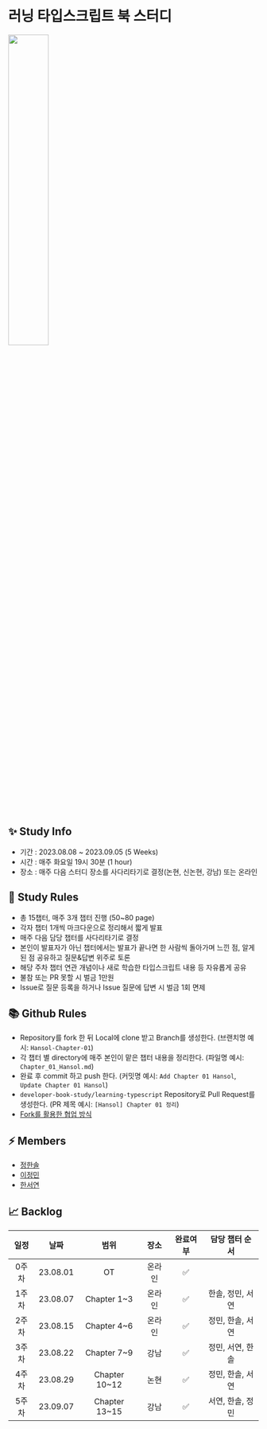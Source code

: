 # 러닝 타입스크립트 북 스터디


<img src="https://image.yes24.com/goods/116585556/XL" width="40%" height="40%">

## ✨ Study Info

- 기간 : 2023.08.08 ~ 2023.09.05 (5 Weeks)
- 시간 : 매주 화요일 19시 30분 (1 hour)
- 장소 : 매주 다음 스터디 장소를 사다리타기로 결정(논현, 신논현, 강남) 또는 온라인

## 📝 Study Rules

- 총 15챕터, 매주 3개 챕터 진행 (50~80 page)
- 각자 챕터 1개씩 마크다운으로 정리해서 짧게 발표
- 매주 다음 담당 챕터를 사다리타기로 결정
- 본인이 발표자가 아닌 챕터에서는 발표가 끝나면 한 사람씩 돌아가며 느낀 점, 알게된 점 공유하고 질문&답변 위주로 토론
- 해당 주차 챕터 연관 개념이나 새로 학습한 타입스크립트 내용 등 자유롭게 공유
- 불참 또는 PR 못할 시 벌금 1만원
- Issue로 질문 등록을 하거나 Issue 질문에 답변 시 벌금 1회 면제

## 📚 Github Rules

- Repository를 fork 한 뒤 Local에 clone 받고 Branch를 생성한다. (브랜치명 예시: `Hansol-Chapter-01`)
- 각 챕터 별 directory에 매주 본인이 맡은 챕터 내용을 정리한다. (파일명 예시: `Chapter_01_Hansol.md`)
- 완료 후 commit 하고 push 한다. (커밋명 예시: `Add Chapter 01 Hansol`, `Update Chapter 01 Hansol`)
- `developer-book-study/learning-typescript` Repository로 Pull Request를 생성한다. (PR 제목 예시: `[Hansol] Chapter 01 정리`)
- [Fork를 활용한 협업 방식](https://seungwubaek.github.io/tools/git/contributing_using_pull_request/)

## ⚡️ Members

- [정한솔](https://github.com/largepine)
- [이정민](https://github.com/dlwjdals22)
- [한서연](https://github.com/yeon55)

## 📈 Backlog

|일정|날짜|범위|장소|완료여부|담당 챕터 순서
|:--:|:--:|:--:|:--:|:--:|:--:|
|0주차|23.08.01|OT|온라인|✅|
|1주차|23.08.07|Chapter 1~3|온라인|✅|한솔, 정민, 서연|
|2주차|23.08.15|Chapter 4~6|온라인|✅|정민, 한솔, 서연|
|3주차|23.08.22|Chapter 7~9|강남|✅|정민, 서연, 한솔|
|4주차|23.08.29|Chapter 10~12|논현|✅|정민, 한솔, 서연|
|5주차|23.09.07|Chapter 13~15|강남|✅|서연, 한솔, 정민|
